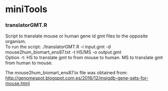 # miniTools

### translatorGMT.R

Script to translate mouse or human gene id gmt files to the opposite organism.  
To run the script: ./translatorGMT.R -i input.gmt -d mouse2hum_biomart_ens87.txt -t HS/MS -o output.gmt  
Option -t: HS to translate gmt to from mouse to human. MS to translate gmt from human to mouse.

The mouse2hum_biomart_ens87.tx file was obtained from: http://genomespot.blogspot.com.es/2016/12/msigdb-gene-sets-for-mouse.html
